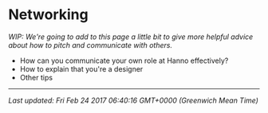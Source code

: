 # Networking

<p><em>WIP: We're going to add to this page a little bit to give more helpful advice about how to pitch and communicate with others.<br /></em></p>
<ul>
<li>How can you communicate your own role at Hanno effectively?</li>
<li>How to explain that you're a designer</li>
<li>Other tips</li>
</ul>

<hr />

_Last updated: Fri Feb 24 2017 06:40:16 GMT+0000 (Greenwich Mean Time)_